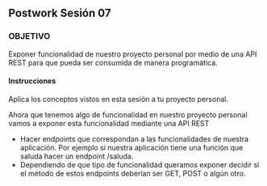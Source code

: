 ## Postwork Sesión 07

### OBJETIVO

Exponer funcionalidad de nuestro proyecto personal por medio de una API REST para que pueda ser consumida de manera programática.

#### Instrucciones

Aplica los conceptos vistos en esta sesión a tu proyecto personal. 

Ahora que tenemos algo de funcionalidad en nuestro proyecto personal vamos a exponer esta funcionalidad mediante una API REST

- Hacer endpoints que correspondan a las funcionalidades de nuestra aplicación. Por ejemplo si nuestra aplicación tiene una función que saluda hacer un endpoint /saluda.
- Dependiendo de que tipo de funcionalidad queramos exponer decidir si el método de estos endpoints deberían ser GET, POST o algún otro.




